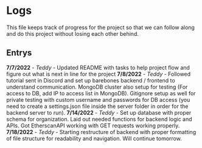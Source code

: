 # Logs 

This file keeps track of progress for the project so that we can follow along and do this project without losing each other behind.

## Entrys

**7/7/2022** - *Teddy* - Updated README with tasks to help project flow and figure out what is next in line for the project
**7/8/2022** - *Teddy* - Followed tutorial sent in Discord and set up barebones backend / frontend to understand communication. MongoDB cluster also setup for testing (For access to DB, add IP to access list in MongoDB). Gitignore setup as well for private testing with custom username and passwords for DB access (you need to create a settings.json file inside the server folder in order for the backend server to run).
**7/14/2022** - *Teddy* - Set up database with proper schema for organization. Laid out needed functions for backend logic and APIs. Got EtherscanAPI working with GET requests working properly.
**7/18/2022** - *Teddy* - Starting restructure of backend with proper formatting of file structure for readability and navigation. Will continue tomorrow.